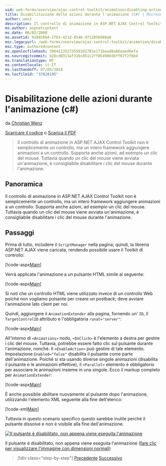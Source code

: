 ```yaml
---
uid: web-forms/overview/ajax-control-toolkit/animation/disabling-actions-during-animation-cs
title: Disabilitazione delle azioni durante l'animazione (c#) | Microsoft Docs
author: wenz
description: Il controllo di animazione in ASP.NET AJAX Control Toolkit non è semplicemente un controllo, ma un intero framework aggiungere animazioni a un controllo. Supporta anche azioni...
ms.author: aspnetcontent
ms.date: 06/02/2008
ms.assetid: 918026b4-2f63-421d-8546-df12856960a8
msc.legacyurl: /web-forms/overview/ajax-control-toolkit/animation/disabling-actions-during-animation-cs
msc.type: authoredcontent
ms.openlocfilehash: 396411332735503d1781e171bead8ab6aaed6efa
ms.sourcegitcommit: b28cd0313af316c051c2ff8549865bff67f2fbb4
ms.translationtype: MT
ms.contentlocale: it-IT
ms.lasthandoff: 07/05/2018
ms.locfileid: "37828195"
---
```

<a name="disabling-actions-during-animation-c"></a>Disabilitazione delle azioni durante l'animazione (c#)
====================
da [Christian Wenz](https://github.com/wenz)

[Scaricare il codice](http://download.microsoft.com/download/f/9/a/f9a26acd-8df4-4484-8a18-199e4598f411/Animation7.cs.zip) o [Scarica il PDF](http://download.microsoft.com/download/6/7/1/6718d452-ff89-4d3f-a90e-c74ec2d636a3/animation7CS.pdf)

> Il controllo di animazione in ASP.NET AJAX Control Toolkit non è semplicemente un controllo, ma un intero framework aggiungere animazioni a un controllo. Supporta anche azioni, ad esempio un clic del mouse. Tuttavia quando un clic del mouse viene avviata un'animazione, è consigliabile disabilitare i clic del mouse durante l'animazione.


## <a name="overview"></a>Panoramica

Il controllo di animazione in ASP.NET AJAX Control Toolkit non è semplicemente un controllo, ma un intero framework aggiungere animazioni a un controllo. Supporta anche azioni, ad esempio un clic del mouse. Tuttavia quando un clic del mouse viene avviata un'animazione, è consigliabile disabilitare i clic del mouse durante l'animazione.

## <a name="steps"></a>Passaggi

Prima di tutto, includere il `ScriptManager` nella pagina; quindi, la libreria ASP.NET AJAX viene caricata, rendendo possibile usare il Toolkit di controllo:

[!code-aspx[Main](disabling-actions-during-animation-cs/samples/sample1.aspx)]

Verrà applicata l'animazione a un pulsante HTML simile al seguente:

[!code-aspx[Main](disabling-actions-during-animation-cs/samples/sample2.aspx)]

Si noti che un controllo HTML viene utilizzato invece di un controllo Web poiché non vogliamo pulsante per creare un postback; deve avviare l'animazione lato client per noi.

Quindi, aggiungere il `AnimationExtender` alla pagina, fornendo un' `ID`, il `TargetControlID` attributo e l'obbligatoria `runat="server"`:

[!code-aspx[Main](disabling-actions-during-animation-cs/samples/sample3.aspx)]

All'interno di `<Animations>` nodo, `<OnClick>` è l'elemento a destra per gestire i clic del mouse. Tuttavia, potrebbe essere fatto clic sul pulsante durante l'animazione, nonché. Il `<EnableAction>` può gestire di tale elemento. Impostazione `Enabled="false"` disabilita il pulsante come parte dell'animazione. Poiché si sta usando diverse singole animazioni (disabilita il pulsante e le animazioni effettive), il `<Parallel>` elemento è obbligatorio per associare le animazioni insieme in una singole. Ecco il markup completo per `AnimationExtender`:

[!code-aspx[Main](disabling-actions-during-animation-cs/samples/sample4.aspx)]

È anche possibile abilitare nuovamente al pulsante dopo l'animazione, utilizzando l'elemento XML seguente alla fine dell'elenco:

[!code-xml[Main](disabling-actions-during-animation-cs/samples/sample5.xml)]

Tuttavia in questo scenario specifico questo sarebbe inutile perché il pulsante dissolve e non è visibile alla fine dell'animazione.


[![Il pulsante è disabilitato, non appena viene eseguita l'animazione](disabling-actions-during-animation-cs/_static/image2.png)](disabling-actions-during-animation-cs/_static/image1.png)

Il pulsante è disabilitato, non appena viene eseguita l'animazione ([fare clic per visualizzare l'immagine con dimensioni normali](disabling-actions-during-animation-cs/_static/image3.png))

> [!div class="step-by-step"]
> [Precedente](animating-in-response-to-user-interaction-cs.md)
> [Successivo](triggering-an-animation-in-another-control-cs.md)
